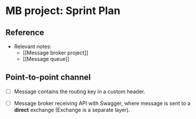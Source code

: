 # MB project: Sprint Plan

## Reference
- Relevant notes:
	- [[Message broker project]]
	- [[Message queue]]

## Point-to-point channel

- [ ] Message contains the routing key in a custom header.
- [ ] Message broker receiving API with Swagger, where message is sent to a __direct__ exchange (Exchange is a separate layer).

